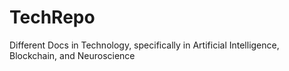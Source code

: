 # TechRepo
Different Docs in Technology, specifically in Artificial Intelligence, Blockchain, and Neuroscience
